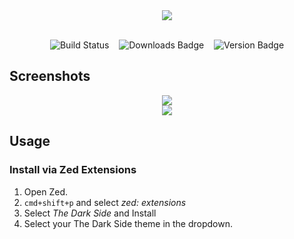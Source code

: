<div align="center"><img src="https://i.ibb.co/xfmZVX4/cold-smooth-tasty.jpg"/></div>


<br>
<div align="center">

<!-- BADGES_START -->
![Build Status](https://img.shields.io/badge/Zed-8A2BE2?style=for-the-badge&label=Built%20For&color=e5c07b&labelColor=363a4f) &nbsp;&nbsp; ![Downloads Badge](https://img.shields.io/badge/downloads-7210-df881d?style=for-the-badge&label=Downloads&labelColor=363a4f&color=df881d) &nbsp;&nbsp; ![Version Badge](https://img.shields.io/badge/version-0.2.4-8A2BE2?style=for-the-badge&label=Version&labelColor=363a4f&color=9a77cf)
<!-- BADGES_END -->


</div>

## Screenshots

<div align="center"><img src="https://i.ibb.co/ZmLbxsP/Screenshot-2024-02-25-at-11-28-52-AM.png"/></div>


<div align="center"><img src="https://i.ibb.co/f2SLdm4/Screenshot-2024-02-25-at-11-29-53-AM.png"/></div>


## Usage

### Install via Zed Extensions

1. Open Zed.
2. `cmd+shift+p` and select _zed: extensions_
3. Select _The Dark Side_ and Install
4. Select your The Dark Side theme in the dropdown.
